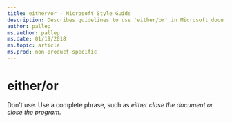 ```yaml
---
title: either/or - Microsoft Style Guide
description: Describes guidelines to use 'either/or' in Microsoft documents and provides alternate examples.
author: pallep
ms.author: pallep
ms.date: 01/19/2018
ms.topic: article
ms.prod: non-product-specific
---
```


# either/or

Don't use. Use a complete phrase, such as *either close the document or close the program*.
